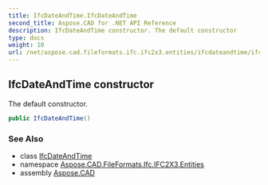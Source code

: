 ```yaml
---
title: IfcDateAndTime.IfcDateAndTime
second_title: Aspose.CAD for .NET API Reference
description: IfcDateAndTime constructor. The default constructor
type: docs
weight: 10
url: /net/aspose.cad.fileformats.ifc.ifc2x3.entities/ifcdateandtime/ifcdateandtime/
---
```

## IfcDateAndTime constructor

The default constructor.

```csharp
public IfcDateAndTime()
```

### See Also

* class [IfcDateAndTime](../)
* namespace [Aspose.CAD.FileFormats.Ifc.IFC2X3.Entities](../../ifcdateandtime/)
* assembly [Aspose.CAD](../../../)


